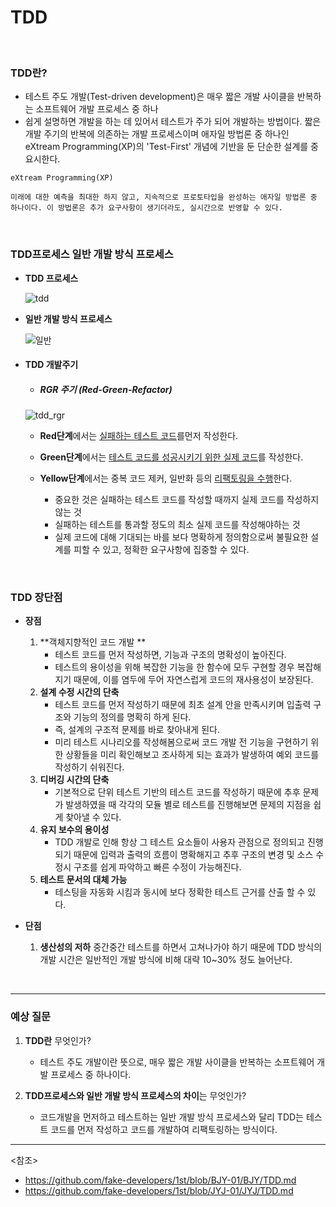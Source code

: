 
# TDD

<br>

### TDD란?

- 테스트 주도 개발(Test-driven development)은 매우 짧은 개발 사이클을 반복하는 소프트웨어 개발 프로세스 중 하나
-  쉽게 설명하면 개발을 하는 데 있어서 테스트가 주가 되어 개발하는 방법이다. 짧은 개발 주기의 반복에 의존하는 개발 프로세스이며 애자일 방법론 중 하나인 eXtream Programming(XP)의 'Test-First' 개념에 기반을 둔 단순한 설계를 중요시한다.

  ~~~
  eXtream Programming(XP)

  미래에 대한 예측을 최대한 하지 않고, 지속적으로 프로토타입을 완성하는 애자일 방법론 중 하나이다. 이 방법론은 추가 요구사항이 생기더라도, 실시간으로 반영할 수 있다.
  ~~~

<br>

### TDD프로세스 일반 개발 방식 프로세스

- **TDD 프로세스**

  ![tdd](https://user-images.githubusercontent.com/58902042/104119251-830cdc00-5371-11eb-81a6-5f49c4ea5b4a.png)

- **일반 개발 방식 프로세스**

  ![일반](https://user-images.githubusercontent.com/58902042/104119253-87d19000-5371-11eb-90e2-34d8620c5670.png)

- #### TDD 개발주기

  - ##### RGR 주기 (Red-Green-Refactor) 

  ![tdd_rgr](https://user-images.githubusercontent.com/61674527/103727097-c1c32f00-501d-11eb-9ef2-2133689fc23a.jpg)

  * **Red단계**에서는 <u>실패하는 테스트 코드</u>를먼저 작성한다.

  * **Green단계**에서는 <u>테스트 코드를 성공시키기 위한 실제 코드</u>를 작성한다.
  * **Yellow단계**에서는 중복 코드 제커, 일반화 등의 <u>리팩토링을 수행</u>한다.

    - 중요한 것은 실패하는 테스트 코드를 작성할 때까지 실제 코드를 작성하지 않는 것
    - 실패하는 테스트를 통과할 정도의 최소 실제 코드를 작성해야하는 것
    - 실제 코드에 대해 기대되는 바를 보다 명확하게 정의함으로써 불필요한 설계를 피할 수 있고, 정확한 요구사항에 집중할 수 있다.

<br>

### TDD 장단점
- **장점**

  1. **객체지향적인 코드 개발 ** 
     - 테스트 코드를 먼저 작성하면, 기능과 구조의 명확성이 높아진다.
     - 테스트의 용이성을 위해 복잡한 기능을 한 함수에 모두 구현할 경우 복잡해지기 때문에, 이를 염두에 두어 자연스럽게 코드의 재사용성이 보장된다.
  2. **설계 수정 시간의 단축**
     - 테스트 코드를 먼저 작성하기 때문에 최초 설계 안을 만족시키며 입출력 구조와 기능의 정의를 명확히 하게 된다.
     - 즉, 설계의 구조적 문제를 바로 찾아내게 된다. 
     - 미리 테스트 시나리오를 작성해봄으로써 코드 개발 전 기능을 구현하기 위한 상황들을 미리 확인해보고 조사하게 되는 효과가 발생하여 예외 코드를 작성하기 쉬워진다.
  3. **디버깅 시간의 단축**
     - 기본적으로 단위 테스트 기반의 테스트 코드를 작성하기 때문에 추후 문제가 발생하였을 때 각각의 모듈 별로 테스트를 진행해보면 문제의 지점을 쉽게 찾아낼 수 있다.
  4. **유지 보수의 용이성**
     - TDD 개발로 인해 항상 그 테스트 요소들이 사용자 관점으로 정의되고 진행되기 때문에 입력과 출력의 흐름이 명확해지고 추후 구조의 변경 및 소스 수정시 구조를 쉽게 파악하고 빠른 수정이 가능해진다.
  5. **테스트 문서의 대체 가능**
     - 테스팅을 자동화 시킴과 동시에 보다 정확한 테스트 근거를 산출 할 수 있다.

- **단점**

  1. **생산성의 저하**
   중간중간 테스트를 하면서 고쳐나가야 하기 때문에 TDD 방식의 개발 시간은 일반적인 개발 방식에 비해 대략 10~30% 정도 늘어난다.

<br>

----------

### 예상 질문

1. **TDD란** 무엇인가?
   - 테스트 주도 개발이란 뜻으로, 매우 짧은 개발 사이클을 반복하는 소프트웨어 개발 프로세스 중 하나이다.

2. **TDD프로세스와 일반 개발 방식 프로세스의 차이**는 무엇인가?
   - 코드개발을 먼저하고 테스트하는 일반 개발 방식 프로세스와 달리 TDD는 테스트 코드를 먼저 작성하고 코드를 개발하여 리팩토링하는 방식이다.



-----------

<참조>

- <https://github.com/fake-developers/1st/blob/BJY-01/BJY/TDD.md>
- <https://github.com/fake-developers/1st/blob/JYJ-01/JYJ/TDD.md>